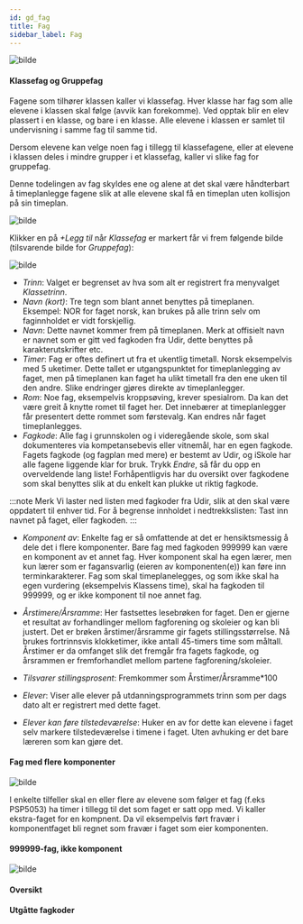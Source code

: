 ```yaml
---
id: gd_fag
title: Fag
sidebar_label: Fag
---
```


![bilde](https://user-images.githubusercontent.com/80097133/148050893-fbad2df0-8c63-447f-b20a-b795b568995d.png)

#### Klassefag og Gruppefag

Fagene som tilhører klassen kaller vi klassefag. Hver klasse har fag som alle elevene i klassen skal følge (avvik kan forekomme). Ved opptak blir en elev plassert i en klasse, og bare i en klasse. Alle elevene i klassen er samlet til undervisning i samme fag til samme tid. 

Dersom elevene kan velge noen fag i tillegg til klassefagene, eller at elevene i klassen deles i mindre grupper i et klassefag, kaller vi slike fag for gruppefag.

Denne todelingen av fag skyldes ene og alene at det skal være håndterbart å timeplanlegge fagene slik at alle elevene skal få en timeplan uten kollisjon på sin timeplan.

![bilde](https://user-images.githubusercontent.com/80097133/148041004-0e047e22-ac84-4239-b191-955d75c78994.png)

Klikker en på _+Legg til_ når _Klassefag_ er markert får vi frem følgende bilde (tilsvarende bilde for _Gruppefag_):

![bilde](https://user-images.githubusercontent.com/80097133/148051512-459f58df-eb82-42dc-9084-2741a80e8c4d.png)

- _Trinn_: Valget er begrenset av hva som alt er registrert fra menyvalget _Klassetrinn_.
- _Navn (kort)_: Tre tegn som blant annet benyttes på timeplanen. Eksempel: NOR for faget norsk, kan brukes på alle trinn selv om faginnholdet er vidt forskjellig.
- _Navn_: Dette navnet kommer frem på timeplanen. Merk at offisielt navn er navnet som er gitt ved fagkoden fra Udir, dette benyttes på karakterutskrifter etc.
- _Timer_: Fag er oftes definert ut fra et ukentlig timetall. Norsk eksempelvis med 5 uketimer. Dette tallet er utgangspunktet for timeplanlegging av faget, men på timeplanen kan faget ha ulikt timetall fra den ene uken til den andre. Slike endringer gjøres direkte av timeplanlegger.
- _Rom_: Noe fag, eksempelvis kroppsøving, krever spesialrom. Da kan det være greit å knytte romet til faget her. Det innebærer at timeplanlegger får presentert dette rommet som førstevalg. Kan endres når faget timeplanlegges.
- _Fagkode_: Alle fag i grunnskolen og i videregående skole, som skal dokumenteres via kompetansebevis eller vitnemål,  har en egen fagkode. Fagets fagkode (og fagplan med mere) er bestemt av Udir, og iSkole har alle fagene liggende klar for bruk. Trykk _Endre_, så får du opp en overveldende lang liste! Forhåpentligvis har du oversikt over fagkodene som skal benyttes slik at du enkelt kan plukke ut riktig fagkode.

:::note Merk
Vi laster ned listen med fagkoder fra Udir, slik at den skal være oppdatert til enhver tid. For å begrense innholdet i nedtrekkslisten: Tast inn navnet på faget, eller fagkoden. 
:::

- _Komponent av_: Enkelte fag  er så omfattende at det er hensiktsmessig å dele det i flere komponenter. Bare fag med fagkoden 999999 kan være en komponent av et annet fag. Hver komponent skal ha egen lærer, men kun lærer som er fagansvarlig (eieren av komponenten(e)) kan føre inn terminkarakterer. 
Fag som skal timeplanelegges, og som ikke skal ha egen vurdering (eksempelvis Klassens time), skal ha fagkoden til 999999, og er ikke komponent til noe annet fag.

- _Årstimere/Årsramme_: Her fastsettes lesebrøken for faget. Den er gjerne et resultat av forhandlinger mellom fagforening og skoleier og kan bli justert. Det er brøken årstimer/årsramme gir fagets stillingsstørrelse. Nå brukes fortrinnsvis klokketimer, ikke antall 45-timers time som måltall. Årstimer er da omfanget slik det fremgår fra fagets fagkode, og årsrammen er fremforhandlet mellom partene fagforening/skoleier.

- _Tilsvarer stillingsprosent_: Fremkommer som Årstimer/Årsramme*100

- _Elever_: Viser alle elever på utdanningsprogrammets trinn som per dags dato alt er registrert med dette faget.

- _Elever kan føre tilstedeværelse_: Huker en av for dette kan elevene i faget selv markere tilstedeværelse i timene i faget. Uten avhuking er det bare læreren som kan gjøre det.


#### Fag med flere komponenter

![bilde](https://user-images.githubusercontent.com/80097133/148037649-05605fdd-6d6f-4fd0-9c82-05146c6f4296.png)

I enkelte tilfeller skal en eller flere av elevene som følger et fag (f.eks PSP5053) ha timer i tillegg til det som faget er satt opp med. Vi kaller ekstra-faget for en kompnent. Da vil eksempelvis ført fravær i komponentfaget bli regnet som fravær i faget som eier komponenten.


#### 999999-fag, ikke komponent
![bilde](https://user-images.githubusercontent.com/80097133/148039601-e0a285a0-3e6a-4384-9363-3c0f3c2e9cd7.png)


#### Oversikt

#### Utgåtte fagkoder
##

